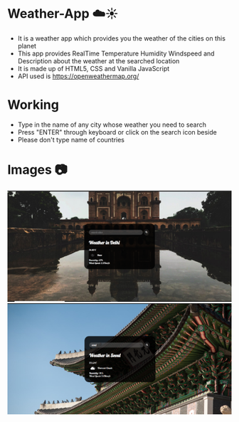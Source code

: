 # Weather-App :cloud::sunny:
- It is a weather app which provides you the weather of the cities on this planet
- This app provides RealTime  Temperature  Humidity Windspeed and Description about the weather at the searched location
- It is made up of HTML5, CSS and Vanilla JavaScript
- API used is https://openweathermap.org/

# Working
- Type in the name of any city whose weather you need to search
- Press "ENTER" through keyboard or click on the search icon beside
- Please don't type name of countries

# Images :camera:
<img src="Screenshot (211).png">
<img src="Screenshot (213).png">

